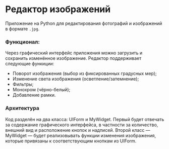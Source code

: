 # Редактор изображений



Приложение на Python для редактирования фотографий и изображений в формате `.jpg`.



### Функционал:

Через графический интерфейс приложения можно загрузить и сохранить изменённое изображение. Редактор поддерживает следующие функиции:

- Поворот изображения (выбор из фиксированных градусных мер);
- Изменение света изображения (осветление/затемнение);
- Фильтры;
- Монохром (чёрно-белый);
- Добавление рамки.



### Архитектура

Код разделён на два класса: UIForm и MyWidget. Первый будет отвечать за содержание графического интерфейса, в частности за количество, внешний вид и расположение кнопок и надписей. Второй класс — MyWidget — будет реализовывать функции изменения изображения, которые привязаны к соответствующим кнопкам из UIForm.